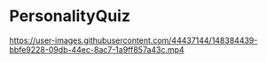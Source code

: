 # PersonalityQuiz



https://user-images.githubusercontent.com/44437144/148384439-bbfe9228-09db-44ec-8ac7-1a9ff857a43c.mp4

